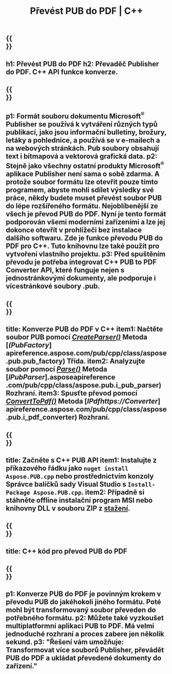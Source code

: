 ﻿---
translation: true
template: /_templates/conversion-child.md
title: Převést PUB do PDF | C++
description: Převeďte PUB do PDF pomocí C++ API na Windows, Linux a Mac OS X. Funkce převodu Publisher, kterou lze snadno integrovat do vašeho vlastního řešení.
url: /cpp/conversion/pub-to-pdf/
metakeywords: hospoda do pdf c++, převést hospodu do pdf cpp, c++ hospoda do pdf, vydavatel do pdf c++
family: pub
platformtag: cpp
feature: conversion
---

{{<section banner>}}
---
h1: Převést PUB do PDF
h2: Převaděč Publisher do PDF. С++ API funkce konverze.
---

{{<section overview>}}
---
p1: Formát souboru dokumentu Microsoft<sup>®</sup> Publisher se používá k vytváření různých typů publikací, jako jsou informační bulletiny, brožury, letáky a pohlednice, a používá se v e-mailech a na webových stránkách. Pub soubory obsahují text i bitmapová a vektorová grafická data.
p2: Stejně jako všechny ostatní produkty Microsoft<sup>®</sup> aplikace Publisher není sama o sobě zdarma. A protože soubor formátu lze otevřít pouze tímto programem, abyste mohli sdílet výsledky své práce, někdy budete muset převést soubor PUB do lépe rozšířeného formátu. Nejoblíbenější ze všech je převod PUB do PDF. Nyní je tento formát podporován všemi moderními zařízeními a lze jej dokonce otevřít v prohlížeči bez instalace dalšího softwaru. Zde je funkce převodu PUB do PDF pro C++. Tuto knihovnu lze také použít pro vytvoření vlastního projektu.
p3: Před spuštěním převodu je potřeba integrovat C++ PUB to PDF Converter API, které funguje nejen s jednostránkovými dokumenty, ale podporuje i vícestránkové soubory .pub.
---

{{<section feature1>}}
---
title: Konverze PUB do PDF v C++
item1: Načtěte soubor PUB pomocí [*CreateParser()*](https://apireference.aspose.com/pub/cpp/class/aspose.pub.pub_factory#a88c04c4c35d45ee8febc7e1554d03c4b) Metoda [*(PubFactory*] apireference.aspose.com/pub/cpp/class/aspose.pub.pub_factory) Třída.
item2: Analyzujte soubor pomocí [*Parse()*](https://apireference.aspose.com/pub/cpp/class/aspose.pub.i_pub_parser#ae9fc7043f382a5b4a7b694f0fe477915) Metoda [*IPubParser*].asposeapireference .com/pub/cpp/class/aspose.pub.i_pub_parser) Rozhraní.
item3: Spusťte převod pomocí [*ConvertToPdf()*](https://apireference.aspose.com/pub/cpp/class/aspose.pub.i_pdf_converter#acdea381bc8f2a2799e73a039b09ecdb5) Metoda [*IPdfhttps://Converter*] apireference.aspose.com/pub/cpp/class/aspose.pub.i_pdf_converter) Rozhraní.
---

{{<section feature2>}}
---
title: Začněte s C++ PUB API
item1: Instalujte z příkazového řádku jako ```nuget install Aspose.PUB.cpp``` nebo prostřednictvím konzoly Správce balíčků sady Visual Studio s ```Install-Package Aspose.PUB.cpp```.
item2: Případně si stáhněte offline instalační program MSI nebo knihovny DLL v souboru ZIP z [stažení](https://downloads.aspose.com/pub/cpp).
---

{{<section codeexample>}}
---
title: C++ kód pro převod PUB do PDF
---

{{<section summary>}}
---
p1: Konverze PUB do PDF je povinným krokem v převodu PUB do jakéhokoli jiného formátu. Poté mohl být transformovaný soubor převeden do potřebného formátu.
p2: Můžete také vyzkoušet multiplatformní aplikaci PUB to PDF. Má velmi jednoduché rozhraní a proces zabere jen několik sekund.
p3: "Řešení vám umožňuje: Transformovat více souborů Publisher, převádět PUB do PDF a ukládat převedené dokumenty do zařízení."
---